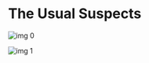 # The Usual Suspects

![img 0](https://i.imgur.com/kFbdBmA.jpg)

![img 1](https://i.imgur.com/ry8svpE.jpg)

